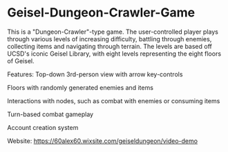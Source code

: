 # Geisel-Dungeon-Crawler-Game

This is a "Dungeon-Crawler"-type game. 
The user-controlled player plays through various levels of increasing difficulty, battling through enemies, collecting items and navigating through terrain. The levels are based off UCSD's iconic Geisel Library, with eight levels representing the eight floors of Geisel. 

Features: 
Top-down 3rd-person view with arrow key-controls

Floors with randomly generated enemies and items

Interactions with nodes, such as combat with enemies or consuming items

Turn-based combat gameplay

Account creation system

Website:
https://60alex60.wixsite.com/geiseldungeon/video-demo

